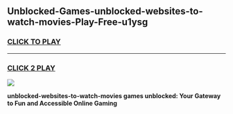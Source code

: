 
## Unblocked-Games-unblocked-websites-to-watch-movies-Play-Free-u1ysg
<h3>
<a href="https://premium76.site?title=unblocked-websites-to-watch-movies&ref=20M">CLICK TO PLAY</a></h3>
<hr>

<h3>
<a href="https://premium76.site?title=unblocked-websites-to-watch-movies&ref=20M">CLICK 2 PLAY</a>
  
</h3>

<a href="https://premium76.site?title=unblocked-websites-to-watch-movies&ref=19M"><img src="https://clearcache.store/games.png"></a>


**unblocked-websites-to-watch-movies games unblocked: Your Gateway to Fun and Accessible Online Gaming**
